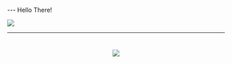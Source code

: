 ---  Hello There!

![](https://media.tenor.com/Oy4mA6cfI5YAAAAM/%D8%AF%D8%B1%D8%B3-%D9%85%D8%AA%D8%B9%D8%A8.gif) 

---

<h1></h1>

<p align="center">
  <a href="https://beacons.ai/lucasmat">
    <img src="https://skillicons.dev/icons?i=py,cs,php,html,css" />

  </a>
</p>
